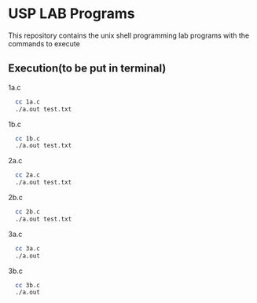 
# USP LAB Programs

This repository contains the unix shell programming lab programs with the commands to execute





## Execution(to be put in terminal)

1a.c

```bash
  cc 1a.c
  ./a.out test.txt
```
1b.c

```bash
  cc 1b.c
  ./a.out test.txt
```

2a.c

```bash
  cc 2a.c
  ./a.out test.txt
```

2b.c

```bash
  cc 2b.c
  ./a.out test.txt
```
3a.c

```bash
  cc 3a.c
  ./a.out
```
3b.c

```bash
  cc 3b.c
  ./a.out
```
